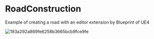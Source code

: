 # RoadConstruction
Example of creating a road with an editor extension by Blueprint of UE4

![193a292a869fe6258b3665bcb9fce9fe](https://user-images.githubusercontent.com/8191970/58636796-1247b600-832c-11e9-9f5c-199d68dfdc4c.gif)
